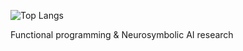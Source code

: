 ![Top Langs](https://github-readme-stats.vercel.app/api/top-langs/?username=erikthekim&layout=compact) 


Functional programming & Neurosymbolic AI research
